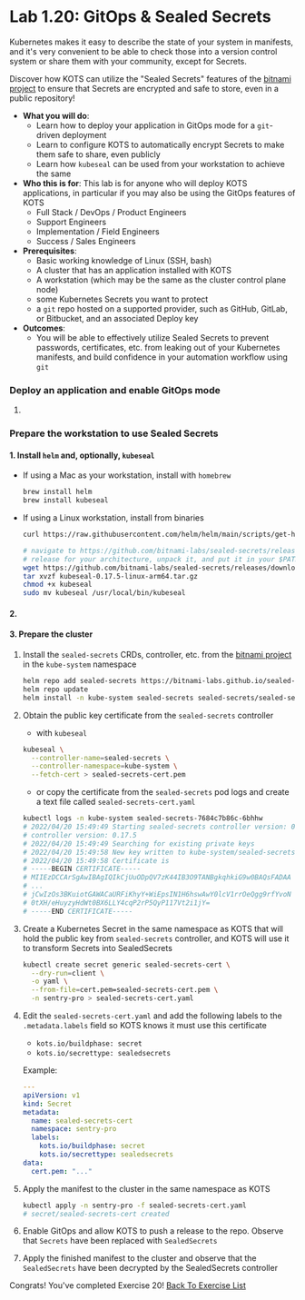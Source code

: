 Lab 1.20: GitOps & Sealed Secrets
=========================================

Kubernetes makes it easy to describe the state of your system in manifests, and it's
very convenient to be able to check those into a version control system or share them
with your community, except for Secrets.

Discover how KOTS can utilize the "Sealed Secrets" features of the [bitnami project](https://github.com/bitnami-labs/sealed-secrets#installation) to ensure that Secrets
are encrypted and safe to store, even in a public repository!

* **What you will do**:
    * Learn how to deploy your application in GitOps mode for a `git`-driven deployment
    * Learn to configure KOTS to automatically encrypt Secrets to make them safe to share, even publicly
    * Learn how `kubeseal` can be used from your workstation to achieve the same
* **Who this is for**: This lab is for anyone who will deploy KOTS applications, in particular if you may also be using the GitOps features of KOTS
    * Full Stack / DevOps / Product Engineers
    * Support Engineers
    * Implementation / Field Engineers
    * Success / Sales Engineers
* **Prerequisites**:
    * Basic working knowledge of Linux (SSH, bash)
    * A cluster that has an application installed with KOTS
    * A workstation (which may be the same as the cluster control plane node)
    * some Kubernetes Secrets you want to protect
    * a `git` repo hosted on a supported provider, such as GitHub, GitLab, or Bitbucket, and an associated Deploy key
* **Outcomes**:
    * You will be able to effectively utilize Sealed Secrets to prevent passwords, certificates, etc. from leaking out of your Kubernetes manifests, and build confidence in your automation workflow using `git`

### Deploy an application and enable GitOps mode

1.



### Prepare the workstation to use Sealed Secrets

#### 1. Install `helm` and, optionally, `kubeseal`

- If using a Mac as your workstation, install with `homebrew`

    ```bash
    brew install helm
    brew install kubeseal
    ```

- If using a Linux workstation, install from binaries

    ```bash
    curl https://raw.githubusercontent.com/helm/helm/main/scripts/get-helm-3 | bash

    # navigate to https://github.com/bitnami-labs/sealed-secrets/releases and grab the latest
    # release for your architecture, unpack it, and put it in your $PATH
    wget https://github.com/bitnami-labs/sealed-secrets/releases/download/v0.17.5/kubeseal-0.17.5-linux-amd64.tar.gz
    tar xvzf kubeseal-0.17.5-linux-arm64.tar.gz
    chmod +x kubeseal
    sudo mv kubeseal /usr/local/bin/kubeseal
    ```
#### 2.

#### 3. Prepare the cluster

1. Install the `sealed-secrets` CRDs, controller, etc. from the [bitnami project](https://github.com/bitnami-labs/sealed-secrets#installation) in the `kube-system` namespace

    ```bash
    helm repo add sealed-secrets https://bitnami-labs.github.io/sealed-secrets
    helm repo update
    helm install -n kube-system sealed-secrets sealed-secrets/sealed-secrets
    ```

1. Obtain the public key certificate from the `sealed-secrets` controller

    - with `kubeseal`
    ```bash
    kubeseal \
      --controller-name=sealed-secrets \
      --controller-namespace=kube-system \
      --fetch-cert > sealed-secrets-cert.pem
    ```

    - or copy the certificate from the `sealed-secrets` pod logs
    and create a text file called `sealed-secrets-cert.yaml`
    ```bash
    kubectl logs -n kube-system sealed-secrets-7684c7b86c-6bhhw
    # 2022/04/20 15:49:49 Starting sealed-secrets controller version: 0.17.5
    # controller version: 0.17.5
    # 2022/04/20 15:49:49 Searching for existing private keys
    # 2022/04/20 15:49:58 New key written to kube-system/sealed-secrets-keyxmwv2
    # 2022/04/20 15:49:58 Certificate is
    # -----BEGIN CERTIFICATE-----
    # MIIEzDCCArSgAwIBAgIQIkCjUuODpQV7zK44IB3O9TANBgkqhkiG9w0BAQsFADAA
    # ...
    # jCwIzOs3BKuiotGAWACaURFiKhyY+WiEpsIN1H6hswAwY0lcV1rrOeQgg9rfYvoN
    # 0tXH/eHuyzyHdWt0BX6LLY4cqP2rP5QyP117Vt2i1jY=
    # -----END CERTIFICATE-----
    ```

1. Create a Kubernetes Secret in the same namespace as KOTS that will hold the public key from `sealed-secrets` controller, and KOTS will use it to transform Secrets into SealedSecrets
    
    ```bash
    kubectl create secret generic sealed-secrets-cert \
      --dry-run=client \
      -o yaml \
      --from-file=cert.pem=sealed-secrets-cert.pem \
      -n sentry-pro > sealed-secrets-cert.yaml
    ```
1. Edit the `sealed-secrets-cert.yaml` and add the following labels to the `.metadata.labels` field so KOTS knows it must use this certificate
    - `kots.io/buildphase: secret`
    - `kots.io/secrettype: sealedsecrets`
    
    Example:
    ```yaml
    ---
    apiVersion: v1
    kind: Secret
    metadata:
      name: sealed-secrets-cert
      namespace: sentry-pro
      labels:
        kots.io/buildphase: secret
        kots.io/secrettype: sealedsecrets
    data:
      cert.pem: "..."
    ```

1. Apply the manifest to the cluster in the same namespace as KOTS

    ```bash
    kubectl apply -n sentry-pro -f sealed-secrets-cert.yaml
    # secret/sealed-secrets-cert created
    ```

1. Enable GitOps and allow KOTS to push a release to the repo.  Observe that `Secrets` have been replaced with `SealedSecrets`

1. Apply the finished manifest to the cluster and observe that the `SealedSecrets` have been decrypted by the SealedSecrets controller


Congrats! You've completed Exercise 20! [Back To Exercise List](https://github.com/replicatedhq/kots-field-labs/tree/main/labs)
